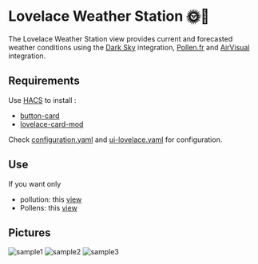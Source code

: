 # Lovelace Weather Station 🌞🌛

The Lovelace Weather Station view provides current and forecasted weather conditions using the [Dark Sky](https://www.home-assistant.io/integrations/darksky/) integration, [Pollen.fr](http://pollen.fr) and [AirVisual](https://www.home-assistant.io/integrations/airvisual/) integration.

## Requirements

Use [HACS](https://github.com/hacs/integration) to install :
- [button-card](https://github.com/custom-cards/button-card)
- [lovelace-card-mod](https://github.com/thomasloven/lovelace-card-mod)

Check [configuration.yaml](https://github.com/Bastiencc/weather-station-dark-sky/blob/master/configuration.yaml) and [ui-lovelace.yaml](https://github.com/Bastiencc/weather-station-dark-sky/blob/master/ui-lovelace.yaml) for configuration.

## Use

If you want only 
- pollution: this [view](https://github.com/Bastiencc/weather-station-dark-sky/blob/master/lovelace/views/pollution_only.yaml)
- Pollens: this [view](https://github.com/Bastiencc/weather-station-dark-sky/blob/master/lovelace/views/pollen_only.yaml)
      
## Pictures

![sample1](https://i.ibb.co/Vt513KK/1.jpg)
![sample2](https://i.ibb.co/RHKhkRD/2.jpg)
![sample3](https://i.ibb.co/fk6wSv8/3.jpg)
